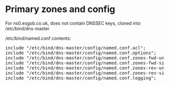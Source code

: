 Primary zones and config
========================

For ns0.esgob.co.uk, does not contain DNSSEC keys, cloned into /etc/bind/dns-master

/etc/bind/named.conf contents:

<pre>
include "/etc/bind/dns-master/config/named.conf.acl";
include "/etc/bind/dns-master/config/named.conf.options";
include "/etc/bind/dns-master/config/named.conf.zones-fwd-unsigned";
include "/etc/bind/dns-master/config/named.conf.zones-fwd-signed";
include "/etc/bind/dns-master/config/named.conf.zones-rev-unsigned";
include "/etc/bind/dns-master/config/named.conf.zones-rev-signed";
include "/etc/bind/dns-master/config/named.conf.logging";
</pre>

